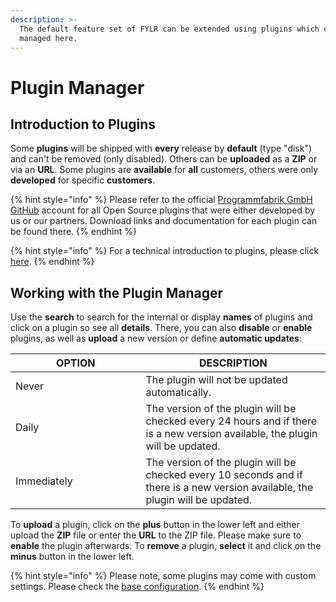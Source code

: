 ```yaml
---
description: >-
  The default feature set of FYLR can be extended using plugins which can be
  managed here.
---
```


# Plugin Manager

## Introduction to Plugins

Some **plugins** will be shipped with **every** release by **default** (type "disk") and can't be removed (only disabled). Others can be **uploaded** as a **ZIP** or via an **URL**. Some plugins are **available** for **all** customers, others were only **developed** for specific **customers**.

{% hint style="info" %}
Please refer to the official [Programmfabrik GmbH GitHub](https://github.com/orgs/programmfabrik/repositories) account for all Open Source plugins that were either developed by us or our partners. Download links and documentation for each plugin can be found there.
{% endhint %}

{% hint style="info" %}
For a technical introduction to plugins, please click [here](../for-developers/plugin.md).
{% endhint %}



## Working with the Plugin Manager

Use the **search** to search for the internal or display **names** of plugins and click on a plugin so see all **details**. There, you can also **disable** or **enable** plugins, as well as **upload** a new version or define **automatic updates**:

<table><thead><tr><th width="192.5">OPTION</th><th>DESCRIPTION</th></tr></thead><tbody><tr><td>Never</td><td>The plugin will not be updated automatically.</td></tr><tr><td>Daily</td><td>The version of the plugin will be checked every 24 hours and if there is a new version available, the plugin will be updated.</td></tr><tr><td>Immediately</td><td>The version of the plugin will be checked every 10 seconds and if there is a new version available, the plugin will be updated.</td></tr></tbody></table>

To **upload** a plugin, click on the **plus** button in the lower left and either upload the **ZIP** file or enter the **URL** to the ZIP file. Please make sure to **enable** the plugin afterwards. To **remove** a plugin, **select** it and click on the **minus** button in the lower left.

{% hint style="info" %}
Please note, some plugins may come with custom settings. Please check the [base configuration](readme/plugins.md).
{% endhint %}
